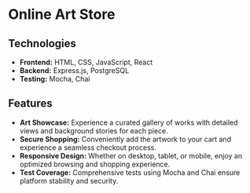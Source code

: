 # Online Art Store

## Technologies

- **Frontend:** HTML, CSS, JavaScript, React
- **Backend:** Express.js, PostgreSQL
- **Testing:** Mocha, Chai

## Features

- **Art Showcase:** Experience a curated gallery of works with detailed views and background stories for each piece.
- **Secure Shopping:** Conveniently add the artwork to your cart and experience a seamless checkout process.
- **Responsive Design:** Whether on desktop, tablet, or mobile, enjoy an optimized browsing and shopping experience.
- **Test Coverage:** Comprehensive tests using Mocha and Chai ensure platform stability and security.
